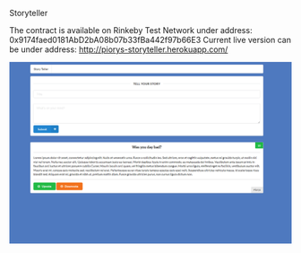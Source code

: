 Storyteller

The contract is available on Rinkeby Test Network under address: 0x9174faed0181AbD2bA08b07b33fBa442f97b66E3
Current live version can be under address: http://piorys-storyteller.herokuapp.com/


![POC](https://github.com/Piorys/storyteller/blob/master/Storyteller_poc.png)
